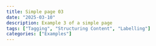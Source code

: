 ```yaml
---
title: Simple page 03
date: "2025-03-10"
description: Example 3 of a simple page
tags: ["Tagging", "Structuring Content", "Labelling"]
categories: ["Examples"]
---
```

